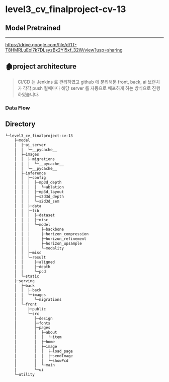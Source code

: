 # level3_cv_finalproject-cv-13



## Model Pretrained
---
https://drive.google.com/file/d/1T-T8HMRLuEol7k7DLsyzBx2YI5xf_32W/view?usp=sharing

## 🏚project architecture

> CI/CD 는 Jenkins 로 관리하였고 github 에 분리해둔 front, back, ai 브랜치가 각각 push 될때마다 해당 server 를 자동으로 배포하게 하는 방식으로 진행하였습니다.
> 

### Data Flow

## Directory
```bash
└─level3_cv_finalproject-cv-13
    ├─model
    │  ├─ai_server
    │  │  └─__pycache__
    │  ├─images
    │  │  ├─migrations
    │  │  │  └─__pycache__
    │  │  └─__pycache__
    │  ├─inference
    │  │  ├─config
    │  │  │  ├─mp3d_depth
    │  │  │  │  └─ablation
    │  │  │  ├─mp3d_layout
    │  │  │  ├─s2d3d_depth
    │  │  │  └─s2d3d_sem
    │  │  ├─data
    │  │  ├─lib
    │  │  │  ├─dataset
    │  │  │  ├─misc
    │  │  │  └─model
    │  │  │     ├─backbone
    │  │  │     ├─horizon_compression
    │  │  │     ├─horizon_refinement
    │  │  │     ├─horizon_upsample
    │  │  │     └─modality
    │  │  ├─misc
    │  │  └─result
    │  │     ├─aligned
    │  │     ├─depth
    │  │     └─pcd
    │  └─static
    ├─serving
    │  ├─back
    │  │  ├─back
    │  │  └─images
    │  │     └─migrations
    │  └─front
    │     ├─public
    │     └─src
    │        ├─design
    │        ├─fonts
    │        ├─pages
    │        │  ├─about
    │        │  │  └─item
    │        │  ├─home
    │        │  ├─image
    │        │  │  ├─load_page
    │        │  │  ├─sendImage
    │        │  │  └─showPcd
    │        │  └─main
    │        └─ui
    └─utility
```
